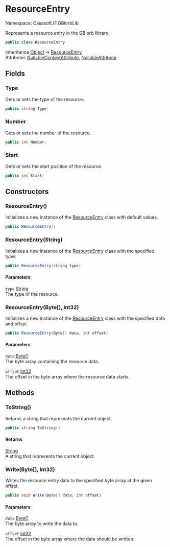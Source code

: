 # ResourceEntry

Namespace: Casasoft.IF.GBlorbLib

Represents a resource entry in the GBlorb library.

```csharp
public class ResourceEntry
```

Inheritance [Object](https://docs.microsoft.com/en-us/dotnet/api/system.object) → [ResourceEntry](./casasoft.if.gblorblib.resourceentry)<br>
Attributes [NullableContextAttribute](https://docs.microsoft.com/en-us/dotnet/api/system.runtime.compilerservices.nullablecontextattribute), [NullableAttribute](https://docs.microsoft.com/en-us/dotnet/api/system.runtime.compilerservices.nullableattribute)

## Fields

### **Type**

Gets or sets the type of the resource.

```csharp
public string Type;
```

### **Number**

Gets or sets the number of the resource.

```csharp
public int Number;
```

### **Start**

Gets or sets the start position of the resource.

```csharp
public int Start;
```

## Constructors

### **ResourceEntry()**

Initializes a new instance of the [ResourceEntry](./casasoft.if.gblorblib.resourceentry) class with default values.

```csharp
public ResourceEntry()
```

### **ResourceEntry(String)**

Initializes a new instance of the [ResourceEntry](./casasoft.if.gblorblib.resourceentry) class with the specified type.

```csharp
public ResourceEntry(string type)
```

#### Parameters

`type` [String](https://docs.microsoft.com/en-us/dotnet/api/system.string)<br>
The type of the resource.

### **ResourceEntry(Byte[], Int32)**

Initializes a new instance of the [ResourceEntry](./casasoft.if.gblorblib.resourceentry) class with the specified data and offset.

```csharp
public ResourceEntry(Byte[] data, int offset)
```

#### Parameters

`data` [Byte[]](https://docs.microsoft.com/en-us/dotnet/api/system.byte)<br>
The byte array containing the resource data.

`offset` [Int32](https://docs.microsoft.com/en-us/dotnet/api/system.int32)<br>
The offset in the byte array where the resource data starts.

## Methods

### **ToString()**

Returns a string that represents the current object.

```csharp
public string ToString()
```

#### Returns

[String](https://docs.microsoft.com/en-us/dotnet/api/system.string)<br>
A string that represents the current object.

### **Write(Byte[], Int32)**

Writes the resource entry data to the specified byte array at the given offset.

```csharp
public void Write(Byte[] data, int offset)
```

#### Parameters

`data` [Byte[]](https://docs.microsoft.com/en-us/dotnet/api/system.byte)<br>
The byte array to write the data to.

`offset` [Int32](https://docs.microsoft.com/en-us/dotnet/api/system.int32)<br>
The offset in the byte array where the data should be written.
